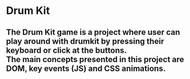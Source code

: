 # Drum Kit
## The Drum Kit game is a project where user can play around with drumkit by pressing their keyboard or click at the buttons. <br/> The main concepts presented in this project are DOM, key events (JS) and CSS animations.
